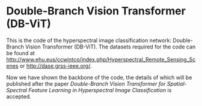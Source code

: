 # Double-Branch Vision Transformer (DB-ViT)
This is the code of the hyperspectral image classification network: Double-Branch Vision Transformer (DB-ViT).
The datasets required for the code can be found at http://www.ehu.eus/ccwintco/index.php/Hyperspectral_Remote_Sensing_Scenes or http://dase.grss-ieee.org/.

Now we have shown the backbone of the code, the details of which will be published after the paper *Double-Branch Vision Transformer for Spatial-Spectral Feature Learning in Hyperspectral Image Classification* is accepted.
